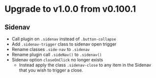 # Upgrade to v1.0.0 from v0.100.1

## Sidenav
- Call plugin on `.sidenav` instead of `.button-collapse`
- Add `.sidenav-trigger` class to sidenav open trigger
- Rename classes `.side-nav` to `.sidenav`
- Rename plugin call `.sideNav()` to `.sidenav()`
- Sidenav option `closeOnClick` no longer exists
  - Instead apply the class `.sidenav-close` to any item in the Sidenav that you wish to trigger a close.
